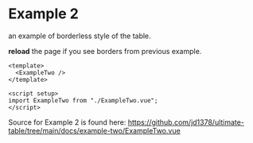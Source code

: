 # Example 2

an example of borderless style of the table.

**reload** the page if you see borders from previous example.

```vue live resizable
<template>
  <ExampleTwo />
</template>

<script setup>
import ExampleTwo from "./ExampleTwo.vue";
</script>
```

Source for Example 2 is found here: <https://github.com/jd1378/ultimate-table/tree/main/docs/example-two/ExampleTwo.vue>
